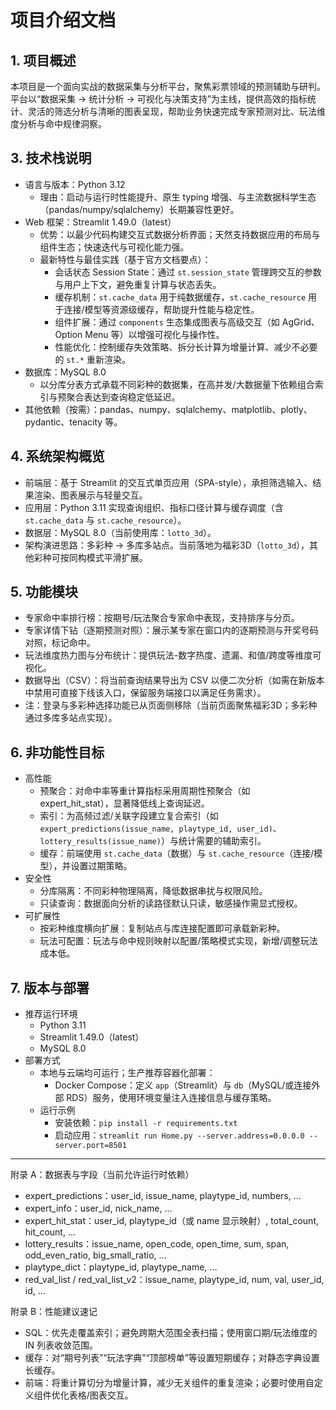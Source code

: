 # 项目介绍文档

## 1. 项目概述
本项目是一个面向实战的数据采集与分析平台，聚焦彩票领域的预测辅助与研判。平台以“数据采集 → 统计分析 → 可视化与决策支持”为主线，提供高效的指标统计、灵活的筛选分析与清晰的图表呈现，帮助业务快速完成专家预测对比、玩法维度分析与命中规律洞察。

## 3. 技术栈说明
- 语言与版本：Python 3.12  
  - 理由：启动与运行时性能提升、原生 typing 增强、与主流数据科学生态（pandas/numpy/sqlalchemy）长期兼容性更好。
- Web 框架：Streamlit 1.49.0（latest）  
  - 优势：以最少代码构建交互式数据分析界面；天然支持数据应用的布局与组件生态；快速迭代与可视化能力强。
  - 最新特性与最佳实践（基于官方文档要点）：
    - 会话状态 Session State：通过 `st.session_state` 管理跨交互的参数与用户上下文，避免重复计算与状态丢失。
    - 缓存机制：`st.cache_data` 用于纯数据缓存，`st.cache_resource` 用于连接/模型等资源级缓存，帮助提升性能与稳定性。
    - 组件扩展：通过 `components` 生态集成图表与高级交互（如 AgGrid、Option Menu 等）以增强可视化与操作性。
    - 性能优化：控制缓存失效策略、拆分长计算为增量计算、减少不必要的 `st.*` 重新渲染。
- 数据库：MySQL 8.0  
  - 以分库分表方式承载不同彩种的数据集，在高并发/大数据量下依赖组合索引与预聚合表达到查询稳定低延迟。
- 其他依赖（按需）：pandas、numpy、sqlalchemy、matplotlib、plotly、pydantic、tenacity 等。

## 4. 系统架构概览
- 前端层：基于 Streamlit 的交互式单页应用（SPA-style），承担筛选输入、结果渲染、图表展示与轻量交互。
- 应用层：Python 3.11 实现查询组织、指标口径计算与缓存调度（含 `st.cache_data` 与 `st.cache_resource`）。
- 数据层：MySQL 8.0（当前使用库：`lotto_3d`）。  
- 架构演进思路：多彩种 → 多库多站点。当前落地为福彩3D（`lotto_3d`），其他彩种可按同构模式平滑扩展。

## 5. 功能模块
- 专家命中率排行榜：按期号/玩法聚合专家命中表现，支持排序与分页。
- 专家详情下钻（逐期预测对照）：展示某专家在窗口内的逐期预测与开奖号码对照，标记命中。
- 玩法维度热力图与分布统计：提供玩法-数字热度、遗漏、和值/跨度等维度可视化。
- 数据导出（CSV）：将当前查询结果导出为 CSV 以便二次分析（如需在新版本中禁用可直接下线该入口，保留服务端接口以满足任务需求）。
- 注：登录与多彩种选择功能已从页面侧移除（当前页面聚焦福彩3D；多彩种通过多库多站点实现）。

## 6. 非功能性目标
- 高性能
  - 预聚合：对命中率等重计算指标采用周期性预聚合（如 expert_hit_stat），显著降低线上查询延迟。
  - 索引：为高频过滤/关联字段建立复合索引（如 `expert_predictions(issue_name, playtype_id, user_id)`、`lottery_results(issue_name)`）与统计需要的辅助索引。
  - 缓存：前端使用 `st.cache_data`（数据）与 `st.cache_resource`（连接/模型），并设置过期策略。
- 安全性
  - 分库隔离：不同彩种物理隔离，降低数据串扰与权限风险。
  - 只读查询：数据面向分析的读路径默认只读，敏感操作需显式授权。
- 可扩展性
  - 按彩种维度横向扩展：复制站点与库连接配置即可承载新彩种。
  - 玩法可配置：玩法与命中规则映射以配置/策略模式实现，新增/调整玩法成本低。

## 7. 版本与部署
- 推荐运行环境
  - Python 3.11
  - Streamlit 1.49.0（latest）
  - MySQL 8.0
- 部署方式
  - 本地与云端均可运行；生产推荐容器化部署：
    - Docker Compose：定义 `app`（Streamlit）与 `db`（MySQL/或连接外部 RDS）服务，使用环境变量注入连接信息与缓存策略。
  - 运行示例
    - 安装依赖：`pip install -r requirements.txt`
    - 启动应用：`streamlit run Home.py --server.address=0.0.0.0 --server.port=8501`

---

附录 A：数据表与字段（当前允许运行时依赖）
- expert_predictions：user_id, issue_name, playtype_id, numbers, ...
- expert_info：user_id, nick_name, ...
- expert_hit_stat：user_id, playtype_id（或 name 显示映射）, total_count, hit_count, ...
- lottery_results：issue_name, open_code, open_time, sum, span, odd_even_ratio, big_small_ratio, ...
- playtype_dict：playtype_id, playtype_name, ...
- red_val_list / red_val_list_v2：issue_name, playtype_id, num, val, user_id, id, ...

附录 B：性能建议速记
- SQL：优先走覆盖索引；避免跨期大范围全表扫描；使用窗口期/玩法维度的 IN 列表收敛范围。
- 缓存：对“期号列表”“玩法字典”“顶部榜单”等设置短期缓存；对静态字典设置长缓存。
- 前端：将重计算切分为增量计算，减少无关组件的重复渲染；必要时使用自定义组件优化表格/图表交互。